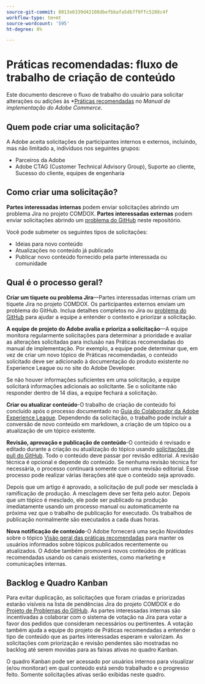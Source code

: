 ```yaml
---
source-git-commit: 8013e6339d42108dbefbbafa5db7f9ffc5288c4f
workflow-type: tm+mt
source-wordcount: '595'
ht-degree: 0%

---
```

# Práticas recomendadas: fluxo de trabalho de criação de conteúdo

Este documento descreve o fluxo de trabalho do usuário para solicitar alterações ou adições às *[Práticas recomendadas](https://experienceleague.adobe.com/docs/commerce-operations/implementation-playbook/best-practices/phases.html?lang=pt-BR*) no *Manual de implementação do Adobe Commerce*.

## Quem pode criar uma solicitação?

A Adobe aceita solicitações de participantes internos e externos, incluindo, mas não limitado a, indivíduos nos seguintes grupos:

- Parceiros da Adobe
- Adobe CTAG (Customer Technical Advisory Group), Suporte ao cliente, Sucesso do cliente, equipes de engenharia

## Como criar uma solicitação?

**Partes interessadas internas** podem enviar solicitações abrindo um problema Jira no projeto COMDOX. **Partes interessadas externas** podem enviar solicitações abrindo um [problema do GitHub](https://github.com/AdobeDocs/commerce-operations.en/issues/new/choose) neste repositório.

Você pode submeter os seguintes tipos de solicitações:

- Ideias para novo conteúdo
- Atualizações no conteúdo já publicado
- Publicar novo conteúdo fornecido pela parte interessada ou comunidade

## Qual é o processo geral?


**Criar um tíquete ou problema Jira**—Partes interessadas internas criam um tíquete Jira no projeto COMDOX. Os participantes externos enviam um problema do GitHub. Inclua detalhes completos no Jira ou [problema do GitHub](https://github.com/AdobeDocs/commerce-operations.en/issues/new/choose) para ajudar a equipe a entender o contexto e priorizar a solicitação.

**A equipe de projeto do Adobe avalia e prioriza a solicitação**—A equipe monitora regularmente solicitações para determinar a prioridade e avaliar as alterações solicitadas para inclusão nas Práticas recomendadas do manual de implementação. Por exemplo, a equipe pode determinar que, em vez de criar um novo tópico de Práticas recomendadas, o conteúdo solicitado deve ser adicionado à documentação do produto existente no Experience League ou no site do Adobe Developer.

Se não houver informações suficientes em uma solicitação, a equipe solicitará informações adicionais ao solicitante. Se o solicitante não responder dentro de 14 dias, a equipe fechará a solicitação.

**Criar ou atualizar conteúdo**-O trabalho de criação de conteúdo foi concluído após o processo documentado no [Guia do Colaborador da Adobe Experience League](https://experienceleague.adobe.com/docs/contributor/contributor-guide/introduction.html?lang=pt-BR). Dependendo da solicitação, o trabalho pode incluir a conversão de novo conteúdo em markdown, a criação de um tópico ou a atualização de um tópico existente.

**Revisão, aprovação e publicação de conteúdo**-O conteúdo é revisado e editado durante a criação ou atualização do tópico usando [solicitações de pull do GitHub](https://experienceleague.adobe.com/docs/contributor/contributor-guide/setup/git-fundamentals.html?lang=pt-BR#pull-requests). Todo o conteúdo deve passar por revisão editorial. A revisão técnica é opcional e depende do conteúdo. Se nenhuma revisão técnica for necessária, o processo continuará somente com uma revisão editorial. Esse processo pode realizar várias iterações até que o conteúdo seja aprovado.

Depois que um artigo é aprovado, a solicitação de pull pode ser mesclada à ramificação de produção. A mesclagem deve ser feita pelo autor. Depois que um tópico é mesclado, ele pode ser publicado na produção imediatamente usando um processo manual ou automaticamente na próxima vez que o trabalho de publicação for executado. Os trabalhos de publicação normalmente são executados a cada duas horas.

**Nova notificação de conteúdo**-O Adobe fornecerá uma seção *Novidades* sobre o tópico [Visão geral das práticas recomendadas](https://experienceleague.adobe.com/docs/commerce-operations/implementation-playbook/best-practices/phases.html?lang=pt-BR) para manter os usuários informados sobre tópicos publicados recentemente ou atualizados. O Adobe também promoverá novos conteúdos de práticas recomendadas usando os canais existentes, como marketing e comunicações internas.

## Backlog e Quadro Kanban

Para evitar duplicação, as solicitações que foram criadas e priorizadas estarão visíveis na lista de pendências Jira do projeto COMDOX e do [Projeto de Problemas do GitHub](https://github.com/orgs/AdobeDocs/projects/6/views/1). As partes interessadas internas são incentivadas a colaborar com o sistema de votação na Jira para votar a favor dos pedidos que consideram necessários ou pertinentes. A votação também ajuda a equipe do projeto de Práticas recomendadas a entender o tipo de conteúdo que as partes interessadas esperam e valorizam. As solicitações com priorização e revisão pendentes são mostradas no backlog até serem movidas para as faixas ativas no quadro Kanban.

O quadro Kanban pode ser acessado por usuários internos para visualizar (e/ou monitorar) em qual conteúdo está sendo trabalhado e o progresso feito. Somente solicitações ativas serão exibidas neste quadro.
